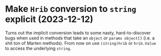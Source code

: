 # Make `Hrib` conversion to `string` explicit (2023-12-12)

Turns out the implicit conversion leads to some nasty, hard-to-discover bugs when used in methods that take an `object` or `params object[]` (i.e. a shit ton of Marten methods).
From now on use `(string)hrib` or `hrib.Value` to access the underlying `string`.
